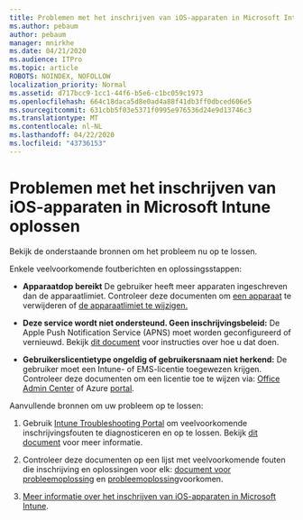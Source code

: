 ```yaml
---
title: Problemen met het inschrijven van iOS-apparaten in Microsoft Intune oplossen
ms.author: pebaum
author: pebaum
manager: mnirkhe
ms.date: 04/21/2020
ms.audience: ITPro
ms.topic: article
ROBOTS: NOINDEX, NOFOLLOW
localization_priority: Normal
ms.assetid: d717bcc9-1cc1-44f6-b5e6-c1bc059c1973
ms.openlocfilehash: 664c18daca5d8e0ad4a88f41db3ff0dbced606e5
ms.sourcegitcommit: 631cbb5f03e5371f0995e976536d24e9d13746c3
ms.translationtype: MT
ms.contentlocale: nl-NL
ms.lasthandoff: 04/22/2020
ms.locfileid: "43736153"
---
```

# <a name="troubleshoot-issues-with-enrolling-ios-devices-in-microsoft-intune"></a>Problemen met het inschrijven van iOS-apparaten in Microsoft Intune oplossen

Bekijk de onderstaande bronnen om het probleem nu op te lossen. 
  
Enkele veelvoorkomende foutberichten en oplossingsstappen:
  
- **Apparaatdop bereikt** De gebruiker heeft meer apparaten ingeschreven dan de apparaatlimiet. Controleer deze documenten om [een apparaat](https://docs.microsoft.com/intune/devices-wipe) te verwijderen of [de apparaatlimiet te wijzigen.](https://docs.microsoft.com/intune/enrollment-restrictions-set#set-device-limit-restrictions)
    
- **Deze service wordt niet ondersteund. Geen inschrijvingsbeleid:** De Apple Push Notification Service (APNS) moet worden geconfigureerd of vernieuwd. Bekijk [dit document](https://docs.microsoft.com/intune/apple-mdm-push-certificate-get) voor instructies over hoe u dat doen. 
    
- **Gebruikerslicentietype ongeldig of gebruikersnaam niet herkend:** De gebruiker moet een Intune- of EMS-licentie toegewezen krijgen. Controleer deze documenten om een licentie toe te wijzen via: [Office Admin Center](https://docs.microsoft.com/intune/licenses-assign) of Azure [portal](https://docs.microsoft.com/azure/active-directory/license-users-groups).
    
Aanvullende bronnen om uw probleem op te lossen:
  
1. Gebruik [Intune Troubleshooting Portal](https://devicemanagement.microsoft.com/#blade/Microsoft_Intune_DeviceSettings/TroubleshootBlade) om veelvoorkomende inschrijvingsfouten te diagnosticeren en op te lossen. Bekijk [dit document](https://docs.microsoft.com/intune/help-desk-operators) voor meer informatie. 
    
2. Controleer deze documenten op een lijst met veelvoorkomende fouten die inschrijving en oplossingen voor elk: [document voor probleemoplossing](https://support.microsoft.com/help/4039809/troubleshooting-ios-device-enrollment-in-intune) en [probleemoplossing](https://docs.microsoft.com/intune-classic/troubleshoot/troubleshoot-device-enrollment-in-intune)voorkomen.
    
3. [Meer informatie over het inschrijven van iOS-apparaten in Microsoft Intune](https://docs.microsoft.com/intune/ios-enroll).
    

